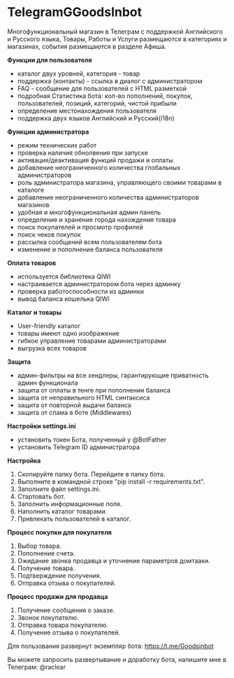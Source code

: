 # TelegramGGoodsInbot
Многофункциональный магазин в Телеграм с поддержкой Английского и Русского языка, Товары, Работы и Услуги размещаются в категориях и магазинах, 
события размещаются в разделе Афиша. 



**Функции для пользователя**
- каталог двух уровней, категория - товар
- поддержка (контакты) - ссылка в диалог с администратором
- FAQ - сообщение для пользователей с HTML разметкой
- подробная Статистика бота: кол-во пополнений, покупок, пользователей, позиций, категорий, чистой прибыли
- определение местонахождения пользователя
- поддержка двух языков Английский и Русский(i18n)

**Функции администратора**
- режим технических работ
- проверка наличия обнолвения при запуске
- активация/деактивация функций продажи и оплаты
- добавление неограниченного количества глобальных администраторов
- роль администратора магазина, управляющего своими товарами в каталоге
- добавление неограниченного количества администраторов магазинов
- удобная и многофункциональная админ панель
- определение и хранение города нахождения товара
- поиск покупателей и просмотр профилей
- поиск чеков покупок
- рассылка сообщений всем пользователям бота
- изменение и пополнение баланса пользователя


**Оплата товаров**
- используется библиотека QIWI
- настраивается администратором бота через админку
- проверка работоспособности из админки
- вывод баланса кошелька QIWI


**Каталог и товары**
- User-friendly каталог
- товары имеют одно изображение
- гибкое управление товарами администраторами
- выгрузка всех товаров


**Защита**
- админ-фильтры на все хендлеры, гарантирующие приватность админ функционала
- защита от оплаты в тенге при пополнении баланса
- защита от неправильного HTML синтаксиса
- защита от повторной выдачи баланса
- защита от спама в боте (Middlewares)


**Настройки settings.ini**
- установить токен Бота, полученный у @BotFather
- установить Telegram ID администратора


**Настройка**
1. Скопируйте папку бота. Перейдите в папку бота.
2. Выполните в командной строке "pip install -r requirements.txt".
2. Заполните файл settings.ini.
3. Стартовать бот.
4. Заполнить информационные поля.
5. Наполнить каталог товарами.
6. Привлекать пользователей в каталог.


**Процесс покупки для покупателя**
1. Выбор товара.
2. Пополнение счета.
3. Ожидание звонка продавца и уточнение параметров домтааки.
4. Получение товара.
5. Подтверждение получения.
6. Отправка отзыва о покупателей.


**Процесс продажи для продавца**
1. Получение сообщения о заказе.
2. Звонок покупателю.
3. Отправка товара покупателю.
4. Получение отзыва о покупателей.

Для пользования развернут экземпляр бота:
https://t.me/Goodsinbot

Вы можете запросить развертывание 
и доработку бота, напишите мне 
в Телеграм: @raclear



